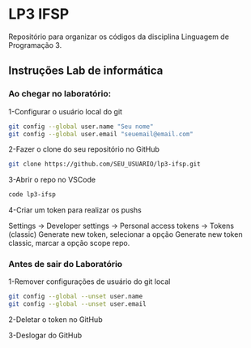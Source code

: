 # LP3 IFSP

Repositório para organizar os códigos da disciplina Linguagem de Programação 3.

## Instruções Lab de informática

### Ao chegar no laboratório:

1-Configurar o usuário local do git

```bash
git config --global user.name "Seu nome"
git config --global user.email "seuemail@email.com"
```

2-Fazer o clone do seu repositório no GitHub

```bash
git clone https://github.com/SEU_USUARIO/lp3-ifsp.git
```

3-Abrir o repo no VSCode
```bash
code lp3-ifsp
```

4-Criar um token para realizar os pushs

Settings -> Developer settings -> Personal access tokens -> Tokens (classic) 
Generate new token, selecionar a opção Generate new token classic, marcar a opção scope repo.

### Antes de sair do Laboratório
1-Remover configurações de usuário do git local
```bash
git config --global --unset user.name
git config --global --unset user.email
```

2-Deletar o token no GitHub

3-Deslogar do GitHub

